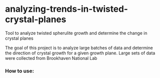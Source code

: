 # analyzing-trends-in-twisted-crystal-planes
Tool to analyze twisted spherulite growth and determine the change in crystal planes

The goal of this project is to analyze large batches of data and determine the direction of crystal growth for a given 
growth plane. Large sets of data were collected from Brookhaven National Lab 

### How to use:



